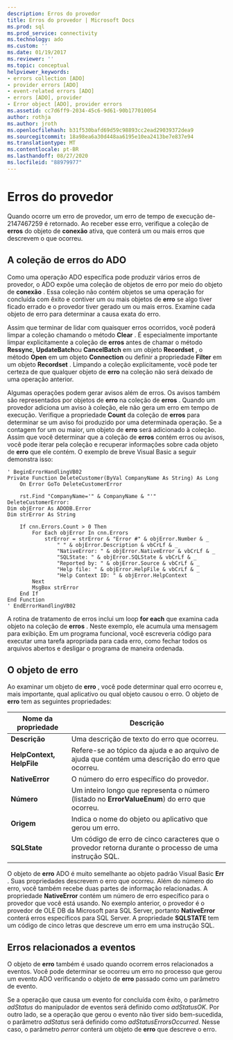 ```yaml
---
description: Erros do provedor
title: Erros do provedor | Microsoft Docs
ms.prod: sql
ms.prod_service: connectivity
ms.technology: ado
ms.custom: ''
ms.date: 01/19/2017
ms.reviewer: ''
ms.topic: conceptual
helpviewer_keywords:
- errors collection [ADO]
- provider errors [ADO]
- event-related errors [ADO]
- errors [ADO], provider
- Error object [ADO], provider errors
ms.assetid: cc7d6ff9-2034-45c6-9d61-90b177010054
author: rothja
ms.author: jroth
ms.openlocfilehash: b31f530bafd69d59c98893cc2ead29039372dea9
ms.sourcegitcommit: 18a98ea6a30d448aa6195e10ea2413be7e837e94
ms.translationtype: MT
ms.contentlocale: pt-BR
ms.lasthandoff: 08/27/2020
ms.locfileid: "88979977"
---
```

# <a name="provider-errors"></a>Erros do provedor
Quando ocorre um erro de provedor, um erro de tempo de execução de-2147467259 é retornado. Ao receber esse erro, verifique a coleção de **erros** do objeto de **conexão** ativa, que conterá um ou mais erros que descrevem o que ocorreu.  
  
## <a name="the-ado-errors-collection"></a>A coleção de erros do ADO  
 Como uma operação ADO específica pode produzir vários erros de provedor, o ADO expõe uma coleção de objetos de erro por meio do objeto de **conexão** . Essa coleção não contém objetos se uma operação for concluída com êxito e contiver um ou mais objetos de **erro** se algo tiver ficado errado e o provedor tiver gerado um ou mais erros. Examine cada objeto de erro para determinar a causa exata do erro.  
  
 Assim que terminar de lidar com quaisquer erros ocorridos, você poderá limpar a coleção chamando o método **Clear** . É especialmente importante limpar explicitamente a coleção de **erros** antes de chamar o método **Ressync**, **UpdateBatch**ou **CancelBatch** em um objeto **Recordset** , o método **Open** em um objeto **Connection** ou definir a propriedade **Filter** em um objeto **Recordset** . Limpando a coleção explicitamente, você pode ter certeza de que qualquer objeto de **erro** na coleção não será deixado de uma operação anterior.  
  
 Algumas operações podem gerar avisos além de erros. Os avisos também são representados por objetos de **erro** na coleção de **erros** . Quando um provedor adiciona um aviso à coleção, ele não gera um erro em tempo de execução. Verifique a propriedade **Count** da coleção de **erros** para determinar se um aviso foi produzido por uma determinada operação. Se a contagem for um ou maior, um objeto de **erro** será adicionado à coleção. Assim que você determinar que a coleção de **erros** contém erros ou avisos, você pode iterar pela coleção e recuperar informações sobre cada objeto de **erro** que ele contém. O exemplo de breve Visual Basic a seguir demonstra isso:  
  
```  
' BeginErrorHandlingVB02  
Private Function DeleteCustomer(ByVal CompanyName As String) As Long  
    On Error GoTo DeleteCustomerError  
  
    rst.Find "CompanyName='" & CompanyName & "'"  
DeleteCustomerError:  
Dim objError As ADODB.Error  
Dim strError As String  
  
    If cnn.Errors.Count > 0 Then  
        For Each objError In cnn.Errors  
            strError = strError & "Error #" & objError.Number & _  
                " " & objError.Description & vbCrLf & _  
                "NativeError: " & objError.NativeError & vbCrLf & _  
                "SQLState: " & objError.SQLState & vbCrLf & _  
                "Reported by: " & objError.Source & vbCrLf & _  
                "Help file: " & objError.HelpFile & vbCrLf & _  
                "Help Context ID: " & objError.HelpContext  
        Next  
        MsgBox strError  
    End If  
End Function  
' EndErrorHandlingVB02  
```  
  
 A rotina de tratamento de erros inclui um loop **for each** que examina cada objeto na coleção de **erros** . Neste exemplo, ele acumula uma mensagem para exibição. Em um programa funcional, você escreveria código para executar uma tarefa apropriada para cada erro, como fechar todos os arquivos abertos e desligar o programa de maneira ordenada.  
  
## <a name="the-error-object"></a>O objeto de erro  
 Ao examinar um objeto de **erro** , você pode determinar qual erro ocorreu e, mais importante, qual aplicativo ou qual objeto causou o erro. O objeto de **erro** tem as seguintes propriedades:  
  
|Nome da propriedade|Descrição|  
|-------------------|-----------------|  
|**Descrição**|Uma descrição de texto do erro que ocorreu.|  
|**HelpContext, HelpFile**|Refere-se ao tópico da ajuda e ao arquivo de ajuda que contém uma descrição do erro que ocorreu.|  
|**NativeError**|O número do erro específico do provedor.|  
|**Número**|Um inteiro longo que representa o número (listado no **ErrorValueEnum**) do erro que ocorreu.|  
|**Origem**|Indica o nome do objeto ou aplicativo que gerou um erro.|  
|**SQLState**|Um código de erro de cinco caracteres que o provedor retorna durante o processo de uma instrução SQL.|  
  
 O objeto de **erro** ADO é muito semelhante ao objeto padrão Visual Basic **Err** . Suas propriedades descrevem o erro que ocorreu. Além do número do erro, você também recebe duas partes de informação relacionadas. A propriedade **NativeError** contém um número de erro específico para o provedor que você está usando. No exemplo anterior, o provedor é o provedor de OLE DB da Microsoft para SQL Server, portanto **NativeError** conterá erros específicos para SQL Server. A propriedade **SQLSTATE** tem um código de cinco letras que descreve um erro em uma instrução SQL.  
  
## <a name="event-related-errors"></a>Erros relacionados a eventos  
 O objeto de **erro** também é usado quando ocorrem erros relacionados a eventos. Você pode determinar se ocorreu um erro no processo que gerou um evento ADO verificando o objeto de **erro** passado como um parâmetro de evento.  
  
 Se a operação que causa um evento for concluída com êxito, o parâmetro *adStatus* do manipulador de eventos será definido como *adStatusOK*. Por outro lado, se a operação que gerou o evento não tiver sido bem-sucedida, o parâmetro *adStatus* será definido como *adStatusErrorsOccurred*. Nesse caso, o parâmetro *perror* conterá um objeto de **erro** que descreve o erro.
